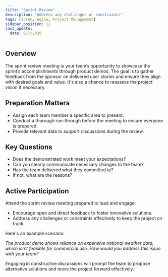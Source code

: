 ```yaml
---
title: "Sprint Review"
description: "Address any challenges or constraints"
tags: [Scrum, Agile, Project Management]
sidebar_position: 11
last_update:
  date: 6/7/2020
---
```





## Overview

The sprint review meeting is your team’s opportunity to showcase the sprint’s accomplishments through product demos. The goal is to gather feedback from the sponsor on delivered user stories and ensure they align with desired goals and value. It's also a chance to reassess the project vision if necessary.

## Preparation Matters

- Assign each team member a specific area to present.
- Conduct a thorough run-through before the meeting to ensure everyone is prepared.
- Provide relevant data to support discussions during the review.

## Key Questions

- Does the demonstrated work meet your expectations?
- Can you clearly communicate necessary changes to the team?
- Has the team delivered what they committed to? 
- If not, what are the reasons?

## Active Participation

Attend the sprint review meeting prepared to lead and engage:

- Encourage open and direct feedback to foster innovative solutions.
- Address any challenges or constraints effectively to keep the project on track.

Here's an example scenario:

*The product demo shows reliance on expensive national weather data, which isn't feasible for commercial use. How would you address this issue with your team?*

Engaging in constructive discussions will prompt the team to propose alternative solutions and move the project forward effectively.